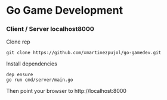 # Go Game Development

### Client / Server localhost8000

Clone rep
``` shell
git clone https://github.com/xmartinezpujol/go-gamedev.git
```

Install dependencies
``` shell
dep ensure
go run cmd/server/main.go
```

Then point your browser to http://localhost:8000

